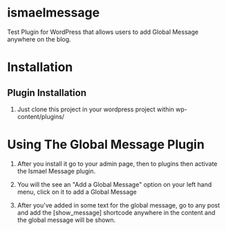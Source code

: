 ismaelmessage
=============

Test Plugin for WordPress that allows users to add Global Message anywhere on the blog.


Installation
============

Plugin Installation
-------------------

1. Just clone this project in your wordpress project within wp-content/plugins/


Using The Global Message Plugin
===============================

1. After you install it go to your admin page, then to plugins then activate the Ismael Message plugin.

2. You will the see an "Add a Global Message" option on your left hand menu, click on it to add a Global Message

3. After you've added in some text for the global message, go to any post and add the [show_message] shortcode anywhere in the content and the global message will be shown.
